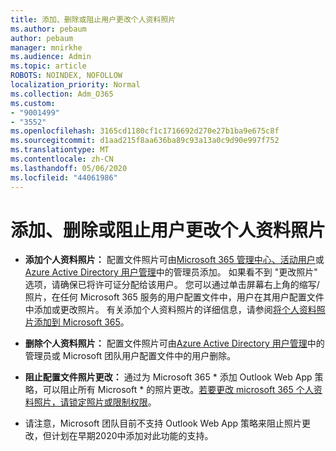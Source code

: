 ```yaml
---
title: 添加、删除或阻止用户更改个人资料照片
ms.author: pebaum
author: pebaum
manager: mnirkhe
ms.audience: Admin
ms.topic: article
ROBOTS: NOINDEX, NOFOLLOW
localization_priority: Normal
ms.collection: Adm_O365
ms.custom:
- "9001499"
- "3552"
ms.openlocfilehash: 3165cd1180cf1c1716692d270e27b1ba9e675c8f
ms.sourcegitcommit: d1aad215f8aa636ba89c93a13a0c9d90e997f752
ms.translationtype: MT
ms.contentlocale: zh-CN
ms.lasthandoff: 05/06/2020
ms.locfileid: "44061986"
---
```

# <a name="add-remove-or-prevent-users-from-changing-profile-photos"></a>添加、删除或阻止用户更改个人资料照片

- **添加个人资料照片：** 配置文件照片可由[Microsoft 365 管理中心、活动用户](https://admin.microsoft.com/Adminportal/Home?source=applauncher#/users)或[Azure Active Directory 用户管理](https://portal.azure.com/#blade/Microsoft_AAD_IAM/UsersManagementMenuBlade/AllUsers)中的管理员添加。  如果看不到 "更改照片" 选项，请确保已将许可证分配给该用户。 您可以通过单击屏幕右上角的缩写/照片，在任何 Microsoft 365 服务的用户配置文件中，用户在其用户配置文件中添加或更改照片。 有关添加个人资料照片的详细信息，请参阅[将个人资料照片添加到 Microsoft 365](https://support.office.com/article/add-your-profile-photo-to-office-365-2eaf93fd-b3f1-43b9-9cdc-bdcd548435b7)。

- **删除个人资料照片：** 配置文件照片可由[Azure Active Directory 用户管理](https://portal.azure.com/#blade/Microsoft_AAD_IAM/UsersManagementMenuBlade/AllUsers)中的管理员或 Microsoft 团队用户配置文件中的用户删除。

- **阻止配置文件照片更改：** 通过为 Microsoft 365 * 添加 Outlook Web App 策略，可以阻止所有 Microsoft * 的照片更改。[若要更改 microsoft 365 个人资料照片，请锁定照片或限制权限](https://answers.microsoft.com/msoffice/forum/msoffice_o365admin-mso_manage/locking-photos-or-restricting-permissions-to/1d19ae4f-de5d-4c3d-a0ad-4b8b8ac32e3d)。

* 请注意，Microsoft 团队目前不支持 Outlook Web App 策略来阻止照片更改，但计划在早期2020中添加对此功能的支持。
